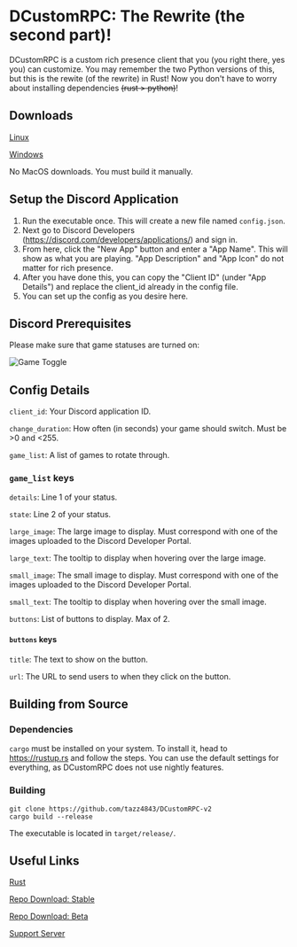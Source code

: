 # DCustomRPC: The Rewrite (the second part)!

DCustomRPC is a custom rich presence client that you (you right there, yes you) can customize. 
You may remember the two Python versions of this, but this is the rewite (of the rewrite) in Rust!
Now you don't have to worry about installing dependencies ~~(rust > python)~~!

## Downloads

[Linux](
https://github.com/tazz4843/DCustomRPC-v2/releases/download/v1.1.0/DCustomRPC-v2-x86_64-linux)

[Windows](
https://github.com/tazz4843/DCustomRPC-v2/releases/download/v1.1.0/DCustomRPC-v2-x86_64-windows.exe)

No MacOS downloads. You must build it manually.

## Setup the Discord Application
1. Run the executable once. This will create a new file named `config.json`.
2. Next go to Discord Developers (https://discord.com/developers/applications/) and sign in.
3. From here, click the "New App" button and enter a "App Name". This will show as what you are 
   playing. "App Description" and "App Icon" do not matter for rich presence.
4. After you have done this, you can copy the "Client ID" (under "App Details") and replace the 
   client_id already in the config file.
5. You can set up the config as you desire here.

## Discord Prerequisites

Please make sure that game statuses are turned on:

![Game Toggle](https://i.imgur.com/V4FWevH.png)

## Config Details

`client_id`: Your Discord application ID.

`change_duration`: How often (in seconds) your game should switch. Must be >0 and <255.

`game_list`: A list of games to rotate through.
### `game_list` keys
`details`: Line 1 of your status.

`state`: Line 2 of your status.

`large_image`: The large image to display. Must correspond with one of the images uploaded to 
the Discord Developer Portal.

`large_text`: The tooltip to display when hovering over the large image.

`small_image`: The small image to display. Must correspond with one of the images uploaded to
the Discord Developer Portal.

`small_text`: The tooltip to display when hovering over the small image.

`buttons`: List of buttons to display. Max of 2.

#### `buttons` keys
`title`: The text to show on the button.

`url`: The URL to send users to when they click on the button.


## Building from Source

### Dependencies
`cargo` must be installed on your system. To install it, head to https://rustup.rs and follow the steps.
You can use the default settings for everything, as DCustomRPC does not use nightly features.

### Building

```shell
git clone https://github.com/tazz4843/DCustomRPC-v2
cargo build --release
```
The executable is located in `target/release/`.

## Useful Links

[Rust](https://rust-lang.org)

[Repo Download: Stable](https://github.com/tazz4843/DCustomRPC-v2/archive/refs/tags/v1.1.0.zip)

[Repo Download: Beta](https://github.com/tazz4843/DCustomRPC-v2/archive/refs/heads/main.zip) 

[Support Server](https://discord.gg/5yXExTsRye)
